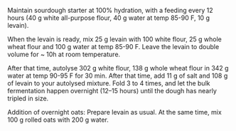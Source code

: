 Maintain sourdough starter at 100% hydration, with a feeding every 12 hours (40 g white all-purpose flour, 40 g water at temp 85-90 F, 10 g levain). 

When the levain is ready, mix 25 g levain with 100 white flour, 25 g whole wheat flour and 100 g water at temp 85-90 F. Leave the levain to double volume for ~ 10h at room temperature.

After that time, autolyse 302 g white flour, 138 g whole wheat flour in 342 g water at temp 90-95 F for 30 min. After that time, add 11 g of salt and 108 g of levain to your autolysed mixture. Fold 3 to 4 times, and let the bulk fermentation happen overnight (12–15 hours) until the dough has nearly tripled in size.



Addition of overnight oats: 
Prepare levain as usual. 
At the same time, mix 100 g rolled oats with 200 g water. 
